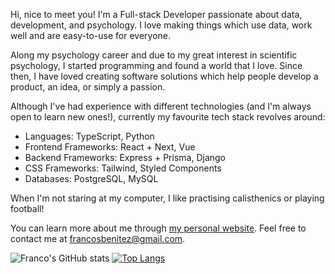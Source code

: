 Hi, nice to meet you! I'm a Full-stack Developer passionate about data, development, and psychology. I love making things which use data, work well and are easy-to-use for everyone.

Along my psychology career and due to my great interest in scientific psychology, I started programming and found a world that I love. Since then, I have loved creating software solutions which help people develop a product, an idea, or simply a passion.

Although I've had experience with different technologies (and I'm always open to learn new ones!), currently my favourite tech stack revolves around:
- Languages: TypeScript, Python
- Frontend Frameworks: React + Next, Vue
- Backend Frameworks: Express + Prisma, Django 
- CSS Frameworks: Tailwind, Styled Components
- Databases: PostgreSQL, MySQL

When I'm not staring at my computer, I like practising calisthenics or playing football!

You can learn more about me through [my personal website](https://www.francosbenitez.com/). Feel free to contact me at [francosbenitez@gmail.com](mailto:francosbenitez@gmail.com).

![Franco's GitHub stats](https://github-readme-stats.vercel.app/api?username=francosbenitez)
[![Top Langs](https://github-readme-stats.vercel.app/api/top-langs/?username=francosbenitez&layout=compact&exclude_repo=v1&langs_count=6&hide=powershell,html)](https://github.com/anuraghazra/github-readme-stats)

